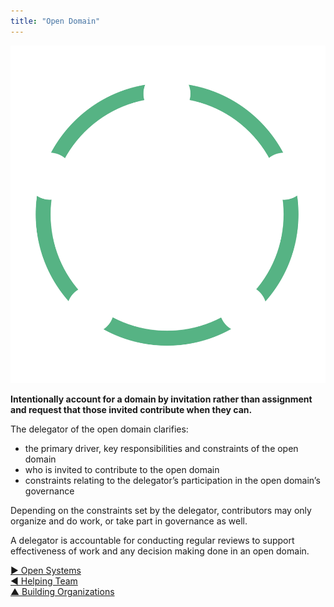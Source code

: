 ```yaml
---
title: "Open Domain"
---
```



![right,fit](img/structural-patterns/open-domain.png)

**Intentionally account for a domain by invitation rather than assignment and request that those invited contribute when they can.**

The delegator of the open domain clarifies:
 
- the primary driver, key responsibilities and constraints of the open domain
- who is invited to contribute to the open domain
- constraints relating to the delegator’s participation in the open domain’s governance




Depending on the constraints set by the delegator, contributors may only organize and do work, or take part in governance as well.

A delegator is accountable for conducting regular reviews to support effectiveness of work and any decision making done in an open domain. 


[&#9654; Open Systems](open-systems.html)<br/>[&#9664; Helping Team](helping-team.html)<br/>[&#9650; Building Organizations](building-organizations.html)

